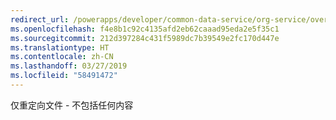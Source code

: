 ```yaml
---
redirect_url: /powerapps/developer/common-data-service/org-service/overview
ms.openlocfilehash: f4e8b1c92c4135afd2eb62caaad95eda2e5f35c1
ms.sourcegitcommit: 212d397284c431f5989dc7b39549e2fc170d447e
ms.translationtype: HT
ms.contentlocale: zh-CN
ms.lasthandoff: 03/27/2019
ms.locfileid: "58491472"
---
```

仅重定向文件 - 不包括任何内容